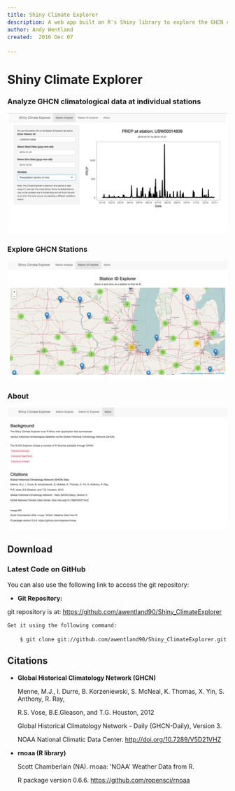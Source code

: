```yaml
---
title: Shiny Climate Explorer
description: A web app built on R's Shiny library to explore the GHCN climatology data for individual stations
author: Andy Wentland
created:  2016 Dec 07

---
```


Shiny Climate Explorer
=========

### Analyze GHCN climatological data at individual stations  

![Shiny_ClimateExplorer dualmode](https://github.com/awentland90/Shiny_ClimateExplorer/blob/master/data/station_analysis.png)

### Explore GHCN Stations

![Shiny_ClimateExplorer dualmode](https://github.com/awentland90/Shiny_ClimateExplorer/blob/master/data/station_explorer.png)

### About

![Shiny_ClimateExplorer dualmode](https://github.com/awentland90/Shiny_ClimateExplorer/blob/master/data/about.png)


Download
--------

### Latest Code on GitHub

You can also use the following link to access the git repository:

*   **Git Repository:**

   git repository is at: <https://github.com/awentland90/Shiny_ClimateExplorer>
   
    Get it using the following command:

        $ git clone git://github.com/awentland90/Shiny_ClimateExplorer.git
        

Citations
--------
*   **Global Historical Climatology Network (GHCN)**

	Menne, M.J., I. Durre, B. Korzeniewski, S. McNeal, K. Thomas, X. Yin, S. Anthony, R. Ray,
	
	R.S. Vose, B.E.Gleason, and T.G. Houston, 2012
	
	Global Historical Climatology Network - Daily (GHCN-Daily), Version 3.
	
	NOAA National Climatic Data Center. http://doi.org/10.7289/V5D21VHZ

*   **rnoaa (R library)**

	Scott Chamberlain (NA). rnoaa: 'NOAA' Weather Data from R.
	
	R package version 0.6.6. <https://github.com/ropensci/rnoaa>
